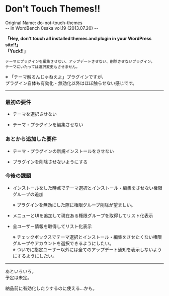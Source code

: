 Don't Touch Themes!!
====================

Original Name: do-not-touch-themes  
-- in WordBench 0saka vol.19 (2013.07.20) --

**「Hey, don't touch all installed themes and plugin in your WordPress site!!」**  
**「Yuck!!」**

    テーマとプラグインを編集させない、アップデートさせない、削除させないプラグイン。  
    テーマにいたっては選択変更もさせません。

※ 「テーマ触るんじゃねえよ」プラグインですが、  
   プラグイン自体も有効化・無効化以外はほぼ触らせない感じです。

---------------------------------------

### 最初の要件 ###

 * テーマを選択させない  

 * テーマ・プラグインを編集させない

### あとから追加した要件 ###

 * テーマ・プラグインの新規インストールをさせない

 * プラグインを削除させないようにする

### 今後の課題 ###

 * インストールをした時点でテーマ選択とインストール・編集をさせない権限グループの追加

	※ プラグインを無効にした際に権限グループ削除が望ましい。  

 * メニューとUIを追加して現在ある権限グループを取得してリスト化表示

 * 全ユーザー情報を取得してリスト化表示

	※ チェックボックスでテーマ選択とインストール・編集をさせたくない権限グループやアカウントを選択できるようにしたい。  
	※ ついでに指定ユーザー以外には全てのアップデート通知を表示しないようにするようにしたい。

---------------------------------------

あといろいろ。  
予定は未定。

納品前に有効化したりするのに使える…かも。